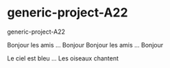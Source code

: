 # generic-project-A22
generic-project-A22


Bonjour les amis ... Bonjour
  Bonjour les amis ... Bonjour 
  
Le ciel est bleu ... Les oiseaux chantent  
